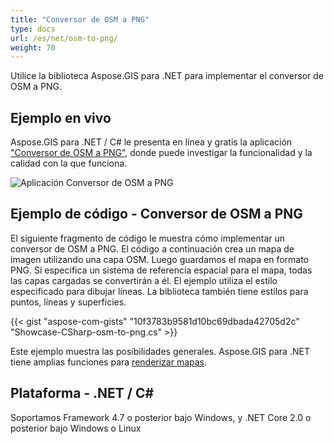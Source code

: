 ```yaml
---
title: "Conversor de OSM a PNG"
type: docs
url: /es/net/osm-to-png/
weight: 70
---
```


Utilice la biblioteca Aspose.GIS para .NET para implementar el conversor de OSM a PNG.

## **Ejemplo en vivo**

Aspose.GIS para .NET / C# le presenta en línea y gratis la aplicación ["Conversor de OSM a PNG"](https://products.aspose.app/gis/viewer/osm-to-png), donde puede investigar la funcionalidad y la calidad con la que funciona.

![Aplicación Conversor de OSM a PNG](viewer.png)

## **Ejemplo de código - Conversor de OSM a PNG**

El siguiente fragmento de código le muestra cómo implementar un conversor de OSM a PNG. El código a continuación crea un mapa de imagen utilizando una capa OSM. Luego guardamos el mapa en formato PNG. Si especifica un sistema de referencia espacial para el mapa, todas las capas cargadas se convertirán a él.
El ejemplo utiliza el estilo especificado para dibujar líneas. La biblioteca también tiene estilos para puntos, líneas y superficies.

{{< gist "aspose-com-gists" "10f3783b9581d10bc69dbada42705d2c" "Showcase-CSharp-osm-to-png.cs" >}}

Este ejemplo muestra las posibilidades generales. Aspose.GIS para .NET tiene amplias funciones para [renderizar mapas](https://docs.aspose.com/gis/net/map-rendering/).

## **Plataforma - .NET / C#**

Soportamos Framework 4.7 o posterior bajo Windows, y .NET Core 2.0 o posterior bajo Windows o Linux
